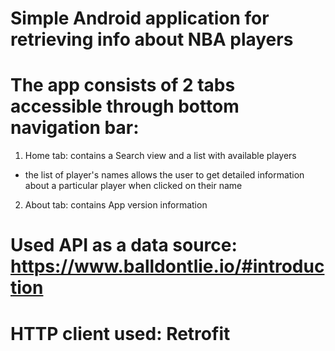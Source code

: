 # Simple Android application for retrieving info about NBA players
# The app consists of 2 tabs accessible through bottom navigation bar:
1. Home tab: contains a Search view and a list with available players
  - the list of player's names allows the user to get detailed information about a particular player when clicked on their name
2. About tab: contains App version information
# Used API as a data source: https://www.balldontlie.io/#introduction
# HTTP client used: Retrofit
